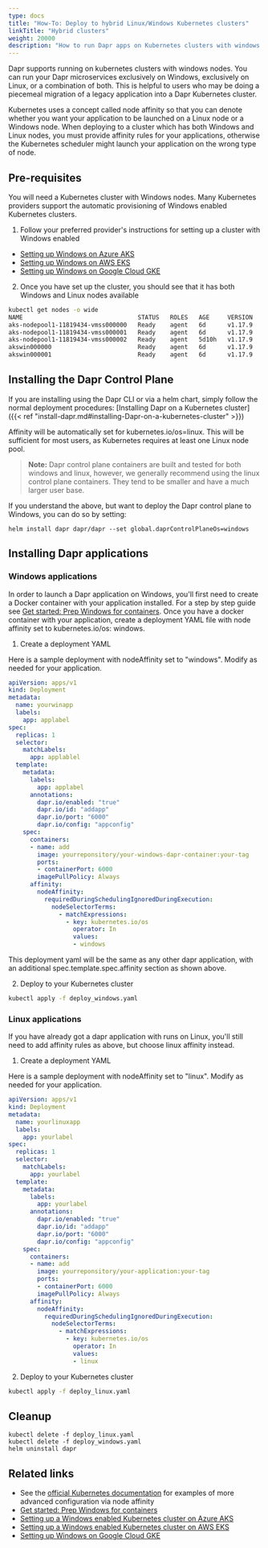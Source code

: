 ```yaml
---
type: docs
title: "How-To: Deploy to hybrid Linux/Windows Kubernetes clusters"
linkTitle: "Hybrid clusters"
weight: 20000
description: "How to run Dapr apps on Kubernetes clusters with windows nodes"
---
```


Dapr supports running on kubernetes clusters with windows nodes. You can run your Dapr microservices exclusively on Windows, exclusively on Linux, or a combination of both. This is helpful to users who may be doing a piecemeal migration of a legacy application into a Dapr Kubernetes cluster.   

Kubernetes uses a concept called node affinity so that you can denote whether you want your application to be launched on a Linux node or a Windows node. When deploying to a cluster which has both Windows and Linux nodes, you must provide affinity rules for your applications, otherwise the Kubernetes scheduler might launch your application on the wrong type of node.

## Pre-requisites

You will need a Kubernetes cluster with Windows nodes. Many Kubernetes providers support the automatic provisioning of Windows enabled Kubernetes clusters. 

1. Follow your preferred provider's instructions for setting up a cluster with Windows enabled

- [Setting up Windows on Azure AKS](https://docs.microsoft.com/en-us/azure/aks/windows-container-cli)
- [Setting up Windows on AWS EKS](https://docs.aws.amazon.com/eks/latest/userguide/windows-support.html)
- [Setting up Windows on Google Cloud GKE](https://cloud.google.com/kubernetes-engine/docs/how-to/creating-a-cluster-windows)

2. Once you have set up the cluster, you should see that it has both Windows and Linux nodes available

```bash
kubectl get nodes -o wide
NAME                                STATUS   ROLES   AGE     VERSION   INTERNAL-IP    EXTERNAL-IP   OS-IMAGE                         KERNEL-VERSION      CONTAINER-RUNTIME
aks-nodepool1-11819434-vmss000000   Ready    agent   6d      v1.17.9   10.240.0.4     <none>        Ubuntu 16.04.6 LTS               4.15.0-1092-azure   docker://3.0.10+azure
aks-nodepool1-11819434-vmss000001   Ready    agent   6d      v1.17.9   10.240.0.35    <none>        Ubuntu 16.04.6 LTS               4.15.0-1092-azure   docker://3.0.10+azure
aks-nodepool1-11819434-vmss000002   Ready    agent   5d10h   v1.17.9   10.240.0.129   <none>        Ubuntu 16.04.6 LTS               4.15.0-1092-azure   docker://3.0.10+azure
akswin000000                        Ready    agent   6d      v1.17.9   10.240.0.66    <none>        Windows Server 2019 Datacenter   10.0.17763.1339     docker://19.3.5
akswin000001                        Ready    agent   6d      v1.17.9   10.240.0.97    <none>        Windows Server 2019 Datacenter   10.0.17763.1339     docker://19.3.5
```
## Installing the Dapr Control Plane

If you are installing using the Dapr CLI or via a helm chart, simply follow the normal deployment procedures:
[Installing Dapr on a Kubernetes cluster]({{< ref "install-dapr.md#installing-Dapr-on-a-kubernetes-cluster" >}})

Affinity will be automatically set for kubernetes.io/os=linux. This will be sufficient for most users, as Kubernetes requires at least one Linux node pool.

> **Note:** Dapr control plane containers are built and tested for both windows and linux, however, we generally recommend using the linux control plane containers. They tend to be smaller and have a much larger user base.

If you understand the above, but want to deploy the Dapr control plane to Windows, you can do so by setting:

```
helm install dapr dapr/dapr --set global.daprControlPlaneOs=windows
```

## Installing Dapr applications

### Windows applications
In order to launch a Dapr application on Windows, you'll first need to create a Docker container with your application installed. For a step by step guide see [Get started: Prep Windows for containers](https://docs.microsoft.com/en-us/virtualization/windowscontainers/quick-start/set-up-environment). Once you have a docker container with your application, create a deployment YAML file with node affinity set to kubernetes.io/os: windows.

1. Create a deployment YAML

Here is a sample deployment with nodeAffinity set to "windows". Modify as needed for your application.
```yaml
apiVersion: apps/v1
kind: Deployment
metadata:
  name: yourwinapp
  labels:
    app: applabel
spec:
  replicas: 1
  selector:
    matchLabels:
      app: applablel
  template:
    metadata:
      labels:
        app: applabel
      annotations:
        dapr.io/enabled: "true"
        dapr.io/id: "addapp"
        dapr.io/port: "6000"
        dapr.io/config: "appconfig"
    spec:
      containers:
      - name: add
        image: yourreponsitory/your-windows-dapr-container:your-tag
        ports:
        - containerPort: 6000
        imagePullPolicy: Always
      affinity:
        nodeAffinity:
          requiredDuringSchedulingIgnoredDuringExecution:
            nodeSelectorTerms:
              - matchExpressions:
                - key: kubernetes.io/os
                  operator: In
                  values:
                  - windows
```
This deployment yaml will be the same as any other dapr application, with an additional spec.template.spec.affinity section as shown above.

2. Deploy to your Kubernetes cluster

```bash
kubectl apply -f deploy_windows.yaml
```

### Linux applications
If you have already got a dapr application with runs on Linux, you'll still need to add affinity rules as above, but choose linux affinity instead.

1. Create a deployment YAML

Here is a sample deployment with nodeAffinity set to "linux". Modify as needed for your application.
```yaml
apiVersion: apps/v1
kind: Deployment
metadata:
  name: yourlinuxapp
  labels:
    app: yourlabel
spec:
  replicas: 1
  selector:
    matchLabels:
      app: yourlabel
  template:
    metadata:
      labels:
        app: yourlabel
      annotations:
        dapr.io/enabled: "true"
        dapr.io/id: "addapp"
        dapr.io/port: "6000"
        dapr.io/config: "appconfig"
    spec:
      containers:
      - name: add
        image: yourreponsitory/your-application:your-tag
        ports:
        - containerPort: 6000
        imagePullPolicy: Always
      affinity:
        nodeAffinity:
          requiredDuringSchedulingIgnoredDuringExecution:
            nodeSelectorTerms:
              - matchExpressions:
                - key: kubernetes.io/os
                  operator: In
                  values:
                  - linux
```
2. Deploy to your Kubernetes cluster
```bash
kubectl apply -f deploy_linux.yaml
```

## Cleanup

```
kubectl delete -f deploy_linux.yaml
kubectl delete -f deploy_windows.yaml
helm uninstall dapr
```
## Related links

- See the [official Kubernetes documentation](https://kubernetes.io/docs/concepts/scheduling-eviction/assign-pod-node/) for examples of more advanced configuration via node affinity
- [Get started: Prep Windows for containers](https://docs.microsoft.com/en-us/virtualization/windowscontainers/quick-start/set-up-environment)
- [Setting up a Windows enabled Kubernetes cluster on Azure AKS](https://docs.microsoft.com/en-us/azure/aks/windows-container-cli)
- [Setting up a Windows enabled Kubernetes cluster on AWS EKS](https://docs.aws.amazon.com/eks/latest/userguide/windows-support.html)
- [Setting up Windows on Google Cloud GKE](https://cloud.google.com/kubernetes-engine/docs/how-to/creating-a-cluster-windows)

